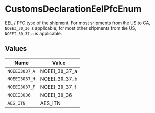 # CustomsDeclarationEelPfcEnum

EEL / PFC type of the shipment. For most shipments from the US to CA, `NOEEI_30_36` is applicable; for most 
other shipments from the US, `NOEEI_30_37_a` is applicable.


## Values

| Name          | Value         |
| ------------- | ------------- |
| `NOEEI3037_A` | NOEEI_30_37_a |
| `NOEEI3037_H` | NOEEI_30_37_h |
| `NOEEI3037_F` | NOEEI_30_37_f |
| `NOEEI3036`   | NOEEI_30_36   |
| `AES_ITN`     | AES_ITN       |